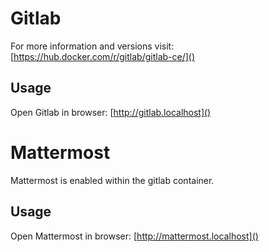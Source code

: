 # Gitlab

For more information and versions visit:
[https://hub.docker.com/r/gitlab/gitlab-ce/]()

## Usage

Open Gitlab in browser: [http://gitlab.localhost]()

# Mattermost

Mattermost is enabled within the gitlab container.

## Usage

Open Mattermost in browser: [http://mattermost.localhost]()